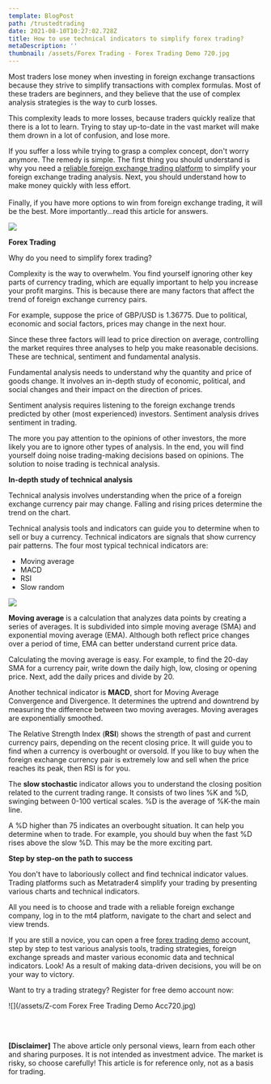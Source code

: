 ```yaml
---
template: BlogPost
path: /trustedtrading
date: 2021-08-10T10:27:02.728Z
title: How to use technical indicators to simplify forex trading?
metaDescription: ''
thumbnail: /assets/Forex Trading - Forex Trading Demo 720.jpg
---
```

<!--StartFragment-->

Most traders lose money when investing in foreign exchange transactions because they strive to simplify transactions with complex formulas. Most of these traders are beginners, and they believe that the use of complex analysis strategies is the way to curb losses.

This complexity leads to more losses, because traders quickly realize that there is a lot to learn. Trying to stay up-to-date in the vast market will make them drown in a lot of confusion, and lose more.

If you suffer a loss while trying to grasp a complex concept, don't worry anymore. The remedy is simple. The first thing you should understand is why you need a [reliable foreign exchange trading platform](https://forex.z.com/hk/en/forex_trading) to simplify your foreign exchange trading analysis. Next, you should understand how to make money quickly with less effort.\
\
Finally, if you have more options to win from foreign exchange trading, it will be the best. More importantly...read this article for answers.

![](/assets/外匯交易平台Forex-Trading-Paltform-Cover1-500x.jpg)

**Forex Trading**

Why do you need to simplify forex trading?

Complexity is the way to overwhelm. You find yourself ignoring other key parts of currency trading, which are equally important to help you increase your profit margins. This is because there are many factors that affect the trend of foreign exchange currency pairs.

For example, suppose the price of GBP/USD is 1.36775. Due to political, economic and social factors, prices may change in the next hour.

Since these three factors will lead to price direction on average, controlling the market requires three analyses to help you make reasonable decisions. These are technical, sentiment and fundamental analysis.

Fundamental analysis needs to understand why the quantity and price of goods change. It involves an in-depth study of economic, political, and social changes and their impact on the direction of prices.

Sentiment analysis requires listening to the foreign exchange trends predicted by other (most experienced) investors. Sentiment analysis drives sentiment in trading.

The more you pay attention to the opinions of other investors, the more likely you are to ignore other types of analysis. In the end, you will find yourself doing noise trading-making decisions based on opinions. The solution to noise trading is technical analysis.

**In-depth study of technical analysis**

Technical analysis involves understanding when the price of a foreign exchange currency pair may change. Falling and rising prices determine the trend on the chart.

Technical analysis tools and indicators can guide you to determine when to sell or buy a currency. Technical indicators are signals that show currency pair patterns. The four most typical technical indicators are:

* Moving average
* MACD
* RSI
* Slow random

![](/assets/外匯交易平台Forex-Trading-Paltform-技術分析工具-Eng.png)

**Moving average** is a calculation that analyzes data points by creating a series of averages. It is subdivided into simple moving average (SMA) and exponential moving average (EMA). Although both reflect price changes over a period of time, EMA can better understand current price data.

Calculating the moving average is easy. For example, to find the 20-day SMA for a currency pair, write down the daily high, low, closing or opening price. Next, add the daily prices and divide by 20.

Another technical indicator is **MACD**, short for Moving Average Convergence and Divergence. It determines the uptrend and downtrend by measuring the difference between two moving averages. Moving averages are exponentially smoothed.

The Relative Strength Index (**RSI**) shows the strength of past and current currency pairs, depending on the recent closing price. It will guide you to find when a currency is overbought or oversold. If you like to buy when the foreign exchange currency pair is extremely low and sell when the price reaches its peak, then RSI is for you.

The **slow stochastic** indicator allows you to understand the closing position related to the current trading range. It consists of two lines %K and %D, swinging between 0-100 vertical scales. %D is the average of %K-the main line.

A %D higher than 75 indicates an overbought situation. It can help you determine when to trade. For example, you should buy when the fast %D rises above the slow %D. This may be the more exciting part.

**Step by step-on the path to success**

You don't have to laboriously collect and find technical indicator values. Trading platforms such as Metatrader4 simplify your trading by presenting various charts and technical indicators. 

All you need is to choose and trade with a reliable foreign exchange company, log in to the mt4 platform, navigate to the chart and select and view trends. 

If you are still a novice, you can open a free [forex trading demo](https://forex.z.com/hk/en/forex_trading/demo_account.html) account, step by step to test various analysis tools, trading strategies, foreign exchange spreads and master various economic data and technical indicators. Look! As a result of making data-driven decisions, you will be on your way to victory.

Want to try a trading strategy? Register for free demo account now:

![](/assets/Z-com Forex Free Trading Demo Acc720.jpg)

<br><br>

**\[Disclaimer]** The above article only personal views, learn from each other and sharing purposes. It is not intended as investment advice.  The market is risky, so choose carefully! This article is for reference only, not as a basis for trading.

<!--EndFragment-->

